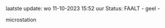 laatste update: 
wo 11-10-2023 15:52   uur 
Status: FAALT - geel - 
<div class="service Y">microstation</div>